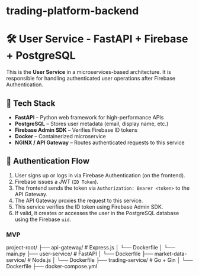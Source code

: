# trading-platform-backend

# 🛠️ User Service - FastAPI + Firebase + PostgreSQL

This is the **User Service** in a microservices-based architecture. It is responsible for handling authenticated user operations after Firebase Authentication.

## 🧱 Tech Stack

- **FastAPI** – Python web framework for high-performance APIs
- **PostgreSQL** – Stores user metadata (email, display name, etc.)
- **Firebase Admin SDK** – Verifies Firebase ID tokens
- **Docker** – Containerized microservice
- **NGINX / API Gateway** – Routes authenticated requests to this service

## 🔐 Authentication Flow

1. User signs up or logs in via Firebase Authentication (on the frontend).
2. Firebase issues a JWT (`ID Token`).
3. The frontend sends the token via `Authorization: Bearer <token>` to the API Gateway.
4. The API Gateway proxies the request to this service.
5. This service verifies the ID token using Firebase Admin SDK.
6. If valid, it creates or accesses the user in the PostgreSQL database using the Firebase `uid`.

### MVP

project-root/
├── api-gateway/ # Express.js
│ └── Dockerfile
│ └── main.py
├── user-service/ # FastAPI
│ └── Dockerfile
├── market-data-service/ # Node.js
│ └── Dockerfile
├── trading-service/ # Go + Gin
│ └── Dockerfile
├── docker-compose.yml
